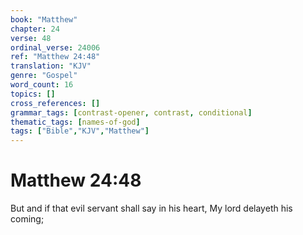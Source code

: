 ```yaml
---
book: "Matthew"
chapter: 24
verse: 48
ordinal_verse: 24006
ref: "Matthew 24:48"
translation: "KJV"
genre: "Gospel"
word_count: 16
topics: []
cross_references: []
grammar_tags: [contrast-opener, contrast, conditional]
thematic_tags: [names-of-god]
tags: ["Bible","KJV","Matthew"]
---
```


# Matthew 24:48

But and if that evil servant shall say in his heart, My lord delayeth his coming;
